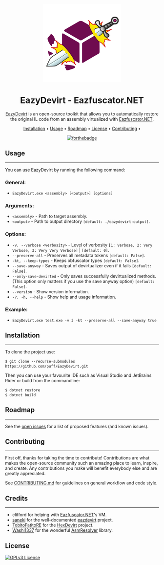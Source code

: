 
<div align="center">

<img src="assets/Logo.png">

# EazyDevirt - Eazfuscator.NET

[EazyDevirt] is an open-source toolkit that allows you to automatically restore the original IL code from an assembly virtualized with [Eazfuscator.NET].


[Installation](#installation) •
[Usage](#usage) •
[Roadmap](#roadmap) •
[License](#license) •
[Contributing](#contributing) •

[![forthebadge](https://forthebadge.com/images/badges/powered-by-black-magic.svg)](https://forthebadge.com)

</div>

## Usage
--------
You can use EazyDevirt by running the following command:

### General:
- `EazyDevirt.exe <assembly> [<output>] [options]`

### Arguments:
- `<assembly>`  - Path to target assembly.
- `<output>`    - Path to output directory `[default: ./eazydevirt-output]`.

### Options:
- `-v, --verbose <verbosity>`   - Level of verbosity `[1: Verbose, 2: Very Verbose, 3: Very Very Verbose]` | `[default: 0]`.
-  `--preserve-all`             - Preserves all metadata tokens `[default: False]`.
-  `-kt, --keep-types`          - Keeps obfuscator types `[default: False]`.
-  `--save-anyway`              - Saves output of devirtualizer even if it fails `[default: False]`.
-  `--only-save-devirted`       - Only saves successfully devirtualized methods. (This option only matters if you use the save anyway option) `[default: False]`.
-  `--version`                  - Show version information.
-  `-?, -h, --help`             - Show help and usage information.

### Example:
- `EazyDevirt.exe test.exe -v 3 -kt --preserve-all --save-anyway true`

## Installation
-----------------------------------------------
To clone the project use:

```
$ git clone --recurse-submodules https://github.com/puff/EazyDevirt.git
```

Then you can use your favourite IDE such as Visual Studio and JetBrains Rider or build from the commandline:

```
$ dotnet restore
$ dotnet build
```

## Roadmap
----------
See the [open issues](https://github.com/puff/EazyDevirt/issues) for a list of proposed features (and known issues).

## Contributing
---------------
First off, thanks for taking the time to contribute! Contributions are what makes the open-source community such an amazing place to learn, inspire, and create. Any contributions you make will benefit everybody else and are greatly appreciated.

See [CONTRIBUTING.md] for guidelines on general workflow and code style.

## Credits
----------------------------------------------------------------------------------------------
- clifford for helping with [Eazfuscator.NET]'s VM.
- [saneki] for the well-documented [eazdevirt] project.
- [TobitoFatitoRE] for the [HexDevirt] project.
- [Washi1337] for the wonderful [AsmResolver] library.

## License
[![GPLv3 License](https://img.shields.io/badge/License-GPL%20v3-yellow.svg)](https://opensource.org/licenses/)

[CONTRIBUTING.md]:https://github.com/puff/EazyDevirt
[EazyDevirt]:https://github.com/puff/EazyDevirt
[eazdevirt]:https://github.com/saneki/eazdevirt
[HexDevirt]:https://github.com/TobitoFatitoRE/HexDevirt
[TobitoFatitoRE]:https://github.com/TobitoFatitoRE
[saneki]:https://github.com/saneki
[Washi1337]:https://github.com/Washi1337
[AsmResolver]:https://github.com/Washi1337/AsmResolver
[Eazfuscator.NET]:https://www.gapotchenko.com/eazfuscator.net